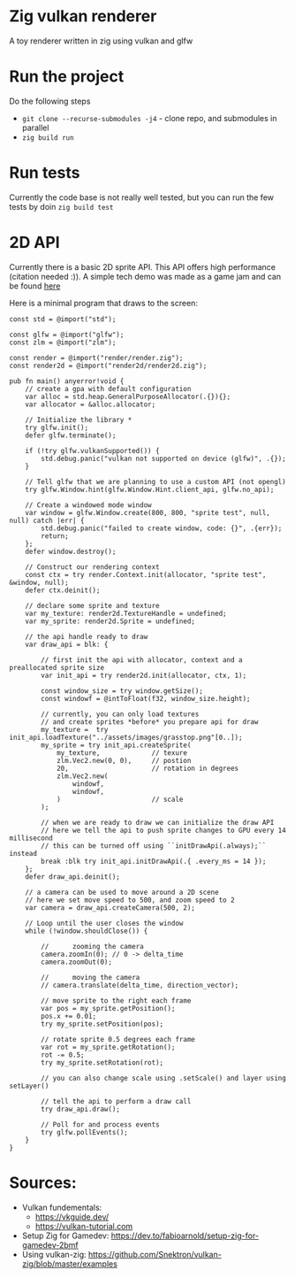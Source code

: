 # Zig vulkan renderer

A toy renderer written in zig using vulkan and glfw

# Run the project

Do the following steps 
 - ``git clone --recurse-submodules -j4`` - clone repo, and submodules in parallel
 - ``zig build run``

# Run tests 

Currently the code base is not really well tested, but you can run the few tests by doin ``zig build test``

# 2D API
Currently there is a basic 2D sprite API. This API offers high performance (citation needed :)). A simple tech demo was made as a game jam and can be found [here](https://github.com/Avokadoen/gamejam-zig-vulkan)

Here is a minimal program that draws to the screen:

```zig
const std = @import("std");

const glfw = @import("glfw");
const zlm = @import("zlm");

const render = @import("render/render.zig");
const render2d = @import("render2d/render2d.zig");

pub fn main() anyerror!void {
    // create a gpa with default configuration
    var alloc = std.heap.GeneralPurposeAllocator(.{}){};
    var allocator = &alloc.allocator;
  
    // Initialize the library *
    try glfw.init();
    defer glfw.terminate();

    if (!try glfw.vulkanSupported()) {
        std.debug.panic("vulkan not supported on device (glfw)", .{});
    }

    // Tell glfw that we are planning to use a custom API (not opengl)
    try glfw.Window.hint(glfw.Window.Hint.client_api, glfw.no_api);

    // Create a windowed mode window 
    var window = glfw.Window.create(800, 800, "sprite test", null, null) catch |err| {
        std.debug.panic("failed to create window, code: {}", .{err});
        return;
    };
    defer window.destroy();

    // Construct our rendering context
    const ctx = try render.Context.init(allocator, "sprite test", &window, null);
    defer ctx.deinit();

    // declare some sprite and texture
    var my_texture: render2d.TextureHandle = undefined;
    var my_sprite: render2d.Sprite = undefined;

    // the api handle ready to draw
    var draw_api = blk: {

        // first init the api with allocator, context and a preallocated sprite size
        var init_api = try render2d.init(allocator, ctx, 1);

        const window_size = try window.getSize();
        const windowf = @intToFloat(f32, window_size.height);

        // currently, you can only load textures 
        // and create sprites *before* you prepare api for draw
        my_texture =  try init_api.loadTexture("../assets/images/grasstop.png"[0..]);
        my_sprite = try init_api.createSprite(
            my_texture,             // texure
            zlm.Vec2.new(0, 0),     // postion
            20,                     // rotation in degrees
            zlm.Vec2.new(
                windowf,
                windowf,
            )                       // scale
        );
        
        // when we are ready to draw we can initialize the draw API
        // here we tell the api to push sprite changes to GPU every 14 millisecond
        // this can be turned off using ``initDrawApi(.always);`` instead
        break :blk try init_api.initDrawApi(.{ .every_ms = 14 });
    };
    defer draw_api.deinit();

    // a camera can be used to move around a 2D scene
    // here we set move speed to 500, and zoom speed to 2 
    var camera = draw_api.createCamera(500, 2);

    // Loop until the user closes the window
    while (!window.shouldClose()) {
        
        //      zooming the camera
        camera.zoomIn(0); // 0 -> delta_time
        camera.zoomOut(0);

        //      moving the camera
        // camera.translate(delta_time, direction_vector);

        // move sprite to the right each frame
        var pos = my_sprite.getPosition();
        pos.x += 0.01;
        try my_sprite.setPosition(pos);

        // rotate sprite 0.5 degrees each frame
        var rot = my_sprite.getRotation();
        rot -= 0.5;
        try my_sprite.setRotation(rot);

        // you can also change scale using .setScale() and layer using setLayer()

        // tell the api to perform a draw call
        try draw_api.draw();
        
        // Poll for and process events
        try glfw.pollEvents();
    }
}

```

# Sources:

* Vulkan fundementals: 
  * https://vkguide.dev/
  * https://vulkan-tutorial.com
* Setup Zig for Gamedev: https://dev.to/fabioarnold/setup-zig-for-gamedev-2bmf 
* Using vulkan-zig: https://github.com/Snektron/vulkan-zig/blob/master/examples

